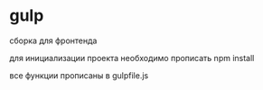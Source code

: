 # gulp
сборка для фронтенда

для инициализации проекта необходимо прописать npm install

все функции прописаны в gulpfile.js
